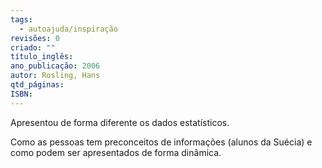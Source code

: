 ```yaml
---
tags:
  - autoajuda/inspiração
revisões: 0
criado: ""
título_inglês: 
ano_publicação: 2006
autor: Rosling, Hans
qtd_páginas: 
ISBN:
---
```

Apresentou de forma diferente os dados estatísticos.

Como as pessoas tem preconceitos de informações (alunos da Suécia) e como podem ser apresentados de forma dinâmica.

